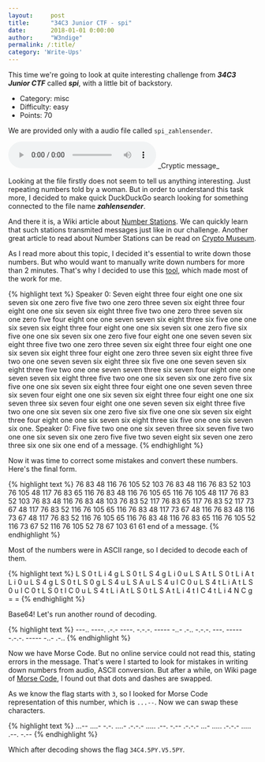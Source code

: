 ```yaml
---
layout:     post
title:      "34C3 Junior CTF - spi"
date:       2018-01-01 0:00:00
author:     "W3ndige"
permalink: /:title/
category: 'Write-Ups'
---
```


This time we're going to look at quite interesting challenge from ***34C3 Junior CTF***  called ***spi***, with a little bit of backstory.
- Category: misc
- Difficulty: easy
- Points: 70

We are provided only with a audio file called `spi_zahlensender`.

<audio controls="controls">
  Your browser does not support the <code>audio</code> element.
  <source src="../img/34c3ctf-junior/spi_zahlensender.ogg" type="audio/ogg">
</audio>
_Cryptic message_

Looking at the file firstly does not seem to tell us anything interesting. Just repeating numbers told by a woman. But in order to understand this task more, I decided to make quick DuckDuckGo search looking for something connected to the file name ***zahlensender***.

And there it is, a Wiki article about [Number Stations](https://en.wikipedia.org/wiki/Numbers_station). We can quickly learn that such stations transmited messages just like in our challenge. Another great article to read about Number Stations can be read on [Crypto Museum](http://www.cryptomuseum.com/spy/owvl/index.htm).

As I read more about this topic, I decided it's essential to write down those numbers. But who would want to manually write down numbers for more than 2 minutes. That's why I decided to use this [tool](https://speech-to-text-demo.ng.bluemix.net/), which made most of the work for me.

{% highlight text %}
Speaker 0:
    Seven eight three four eight one one six seven six one zero five five two one zero three seven six eight three four eight one one six seven six eight three five two one zero three seven six one zero five four eight one one seven seven six eight three six five one one six seven six eight three four eight one one six seven six one zero five six five one one six seven six one zero five four eight one one seven seven six eight three five two one zero three seven six eight three four eight one one six seven six eight three four eight one zero three seven six eight three five two one one seven seven six eight three six five one one seven seven six eight three five two one one seven seven three six seven four eight one one seven seven six eight three five two one one six seven six one zero five six five one one six seven six eight three four eight one one seven seven three six seven four eight one one six seven six eight three four eight one one six seven three six seven four eight one one seven seven six eight three five two one one six seven six one zero five six five one one six seven six eight three four eight one one six seven six eight three six five one one six seven six one.
Speaker 0:
    Five five two one one six seven three six seven five two one one six seven six one zero five five two seven eight six seven one zero three six one six one end of a message.
{% endhighlight %}

Now it was time to correct some mistakes and convert these numbers. Here's the final form.

{% highlight text %}
76 83 48 116 76 105 52 103 76 83 48 116 76 83 52 103 76 105 48 117 76 83 65 116 76 83 48 116 76 105 65 116 76 105 48 117 76 83 52 103 76 83 48 116 76 83 48 103 76 83 52 117 76 83 65 117 76 83 52 117 73 67 48 117 76 83 52 116 76 105 65 116 76 83 48 117 73 67 48 116 76 83 48 116 73 67 48 117 76 83 52 116 76 105 65 116 76 83 48 116 76 83 65 116 76 105 52 116 73 67 52 116 76 105 52 78 67 103 61 61 end of a message.
{% endhighlight %}

Most of the numbers were in ASCII range, so I decided to decode each of them.

{% highlight text %}
L S 0 t L i 4 g L S 0 t L S 4 g L i 0 u L S A t L S 0 t L i A t L i 0 u L S 4 g L S 0 t L S 0 g L S 4 u L S A u L S 4 u I C 0 u L S 4 t L i A t L S 0 u I C 0 t L S 0 t I C 0 u L S 4 t L i A t L S 0 t L S A t L i 4 t I C 4 t L i 4 N C g = =
{% endhighlight %}

Base64! Let's run another round of decoding.

{% highlight text %}
---.. ----. .-.- ----. -.-.-. ----- -..- .-.. -.-.-. ---. ----- -.-.-. ----- -..- .-..
{% endhighlight %}

Now we have Morse Code. But no online service could not read this, stating errors in the message. That's were I started to look for mistakes in writing down numbers from audio, ASCII conversion. But after a while, on Wiki page of [Morse Code](https://en.wikipedia.org/wiki/Morse_code), I found out that dots and dashes are swapped.

As we know the flag starts with `3`, so I looked for Morse Code representation of this number, which is `...--`. Now we can swap these characters.

{% highlight text %}
...-- ....- -.-. ....- .-.-.- ..... .--. -.-- .-.-.- ...- ..... .-.-.- ..... .--. -.--
{% endhighlight %}

Which after decoding shows the flag `34C4.5PY.V5.5PY`.
